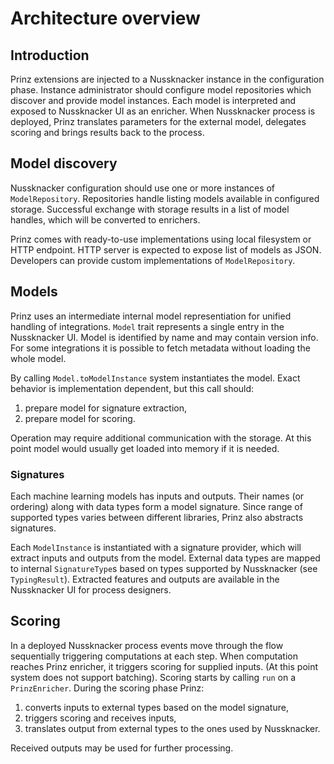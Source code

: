 # Architecture overview

## Introduction

Prinz extensions are injected to a Nussknacker instance in the configuration phase.
Instance administrator should configure model repositories which discover and provide model instances.
Each model is interpreted and exposed to Nussknacker UI as an enricher.
When Nussknacker process is deployed, Prinz translates parameters for the external model, delegates scoring and brings results back to the process.

## Model discovery

Nussknacker configuration should use one or more instances of `ModelRepository`.
Repositories handle listing models available in configured storage.
Successful exchange with storage results in a list of model handles, which will be converted to enrichers.

Prinz comes with ready-to-use implementations using local filesystem or HTTP endpoint.
HTTP server is expected to expose list of models as JSON.
Developers can provide custom implementations of `ModelRepository`.

## Models

Prinz uses an intermediate internal model representiation for unified handling of integrations.
`Model` trait represents a single entry in the Nussknacker UI.
Model is identified by name and may contain version info.
For some integrations it is possible to fetch metadata without loading the whole model.

By calling `Model.toModelInstance` system instantiates the model.
Exact behavior is implementation dependent, but this call should:
1. prepare model for signature extraction,
1. prepare model for scoring.

Operation may require additional communication with the storage.
At this point model would usually get loaded into memory if it is needed.

### Signatures

Each machine learning models has inputs and outputs.
Their names (or ordering) along with data types form a model signature.
Since range of supported types varies between different libraries, Prinz also abstracts signatures.

Each `ModelInstance` is instantiated with a signature provider, which will extract inputs and outputs from the model.
External data types are mapped to internal `SignatureType`s based on types supported by Nussknacker (see `TypingResult`).
Extracted features and outputs are available in the Nussknacker UI for process designers.

## Scoring

In a deployed Nussknacker process events move through the flow sequentially triggering computations at each step.
When computation reaches Prinz enricher, it triggers scoring for supplied inputs.
(At this point system does not support batching).
Scoring starts by calling `run` on a `PrinzEnricher`.
During the scoring phase Prinz:
1. converts inputs to external types based on the model signature,
1. triggers scoring and receives inputs,
1. translates output from external types to the ones used by Nussknacker.

Received outputs may be used for further processing.
